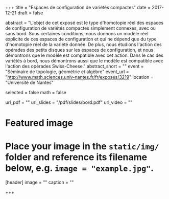 +++
title = "Espaces de configuration de variétés compactes"
date = 2017-12-21
draft = false

abstract = "L'objet de cet exposé est le type d'homotopie réel des espaces de configuration de variétés compactes simplement connexes, avec ou sans bord. Sous certaines conditions, nous donnons un modèle réel explicite de ces espaces de configuration et qui ne dépend que du type d'homotopie réel de la variété donnée. De plus, nous étudions l'action des opérades des petits disques sur les espaces de configuration, et nous démontrons que le modèle est compatible avec cet action. Dans le cas des variétés à bord, nous démontrons aussi que le modèle est compatible avec l'action des opérades Swiss-Cheese."
abstract_short = ""
event = "Séminaire de topologie, géométrie et algèbre"
event_url = "http://www.math.sciences.univ-nantes.fr/fr/exposes/3219"
location = "Université de Nantes"

selected = false
math = false

url_pdf = ""
url_slides = "/pdf/slides/bord.pdf"
url_video = ""

# Featured image
# Place your image in the `static/img/` folder and reference its filename below, e.g. `image = "example.jpg"`.
[header]
image = ""
caption = ""

+++
